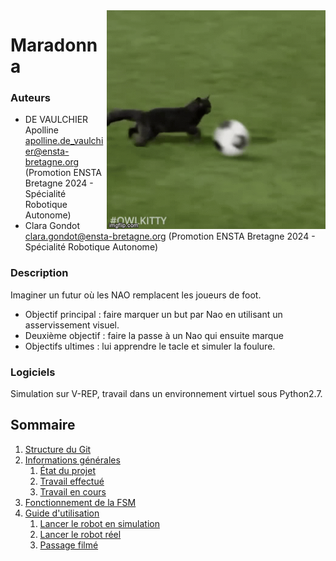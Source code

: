 <img align="right" src="images/cat.gif" alt="Éditer sur GitLab" width="350px"/>  

# Maradonna


### Auteurs
* DE VAULCHIER Apolline <apolline.de_vaulchier@ensta-bretagne.org> (Promotion ENSTA Bretagne 2024 - Spécialité Robotique Autonome)
* Clara Gondot <clara.gondot@ensta-bretagne.org> (Promotion ENSTA Bretagne 2024 - Spécialité Robotique Autonome)

### Description
Imaginer un futur où les NAO remplacent les joueurs de foot. 

* Objectif principal : faire marquer un but par Nao en utilisant un asservissement visuel.
* Deuxième objectif : faire la passe à un Nao qui ensuite marque 
* Objectifs ultimes : lui apprendre le tacle et simuler la foulure.

### Logiciels
Simulation sur V-REP, travail dans un environnement virtuel sous Python2.7.

## Sommaire
1. [Structure du Git](#structure-du-git)
2. [Informations générales](#informations-générales)
	1. [État du projet](#état-du-projet)
	2. [Travail effectué](#travail-effectué)
	3. [Travail en cours](#travail-en-cours)
3. [Fonctionnement de la FSM](#fonctionnement-de-la-fsm)
4. [Guide d'utilisation](#guide-dutilisation)
   1. [Lancer le robot en simulation](#lancer-le-robot-en-simulation)
   2. [Lancer le robot réel](#lancer-le-robot-réel)
   3. [Passage filmé](#passage-filmé)
